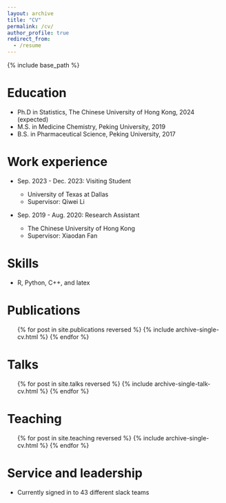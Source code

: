 ```yaml
---
layout: archive
title: "CV"
permalink: /cv/
author_profile: true
redirect_from:
  - /resume
---
```


{% include base_path %}

Education
======
* Ph.D in Statistics, The Chinese University of Hong Kong, 2024 (expected)
* M.S. in Medicine Chemistry, Peking University, 2019
* B.S. in Pharmaceutical Science, Peking University, 2017

Work experience
======
* Sep. 2023 - Dec. 2023: Visiting Student
  * University of Texas at Dallas
  * Supervisor: Qiwei Li

* Sep. 2019 - Aug. 2020: Research Assistant
  * The Chinese University of Hong Kong
  * Supervisor: Xiaodan Fan
  
Skills
======
* R, Python, C++, and latex 

Publications
======
  <ul>{% for post in site.publications reversed %}
    {% include archive-single-cv.html %}
  {% endfor %}</ul>
  
Talks
======
  <ul>{% for post in site.talks reversed %}
    {% include archive-single-talk-cv.html  %}
  {% endfor %}</ul>
  
Teaching
======
  <ul>{% for post in site.teaching reversed %}
    {% include archive-single-cv.html %}
  {% endfor %}</ul>
  
Service and leadership
======
* Currently signed in to 43 different slack teams
